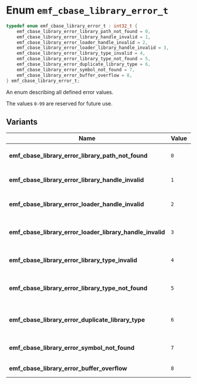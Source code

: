 # Enum `emf_cbase_library_error_t`

```c
typedef enum emf_cbase_library_error_t : int32_t {
    emf_cbase_library_error_library_path_not_found = 0,
    emf_cbase_library_error_library_handle_invalid = 1,
    emf_cbase_library_error_loader_handle_invalid = 2,
    emf_cbase_library_error_loader_library_handle_invalid = 3,
    emf_cbase_library_error_library_type_invalid = 4,
    emf_cbase_library_error_library_type_not_found = 5,
    emf_cbase_library_error_duplicate_library_type = 6,
    emf_cbase_library_error_symbol_not_found = 7,
    emf_cbase_library_error_buffer_overflow = 8,
} emf_cbase_library_error_t;
```

An enum describing all defined error values.

The values `0-99` are reserved for future use.

## Variants

| Name                                                      | Value | Description                             |
| --------------------------------------------------------- | ----- | --------------------------------------- |
| **emf_cbase_library_error_library_path_not_found**        | `0`   | A path could not be found.              |
| **emf_cbase_library_error_library_handle_invalid**        | `1`   | The library handle is invalid.          |
| **emf_cbase_library_error_loader_handle_invalid**         | `2`   | The loader handle is invalid.           |
| **emf_cbase_library_error_loader_library_handle_invalid** | `3`   | The internal library handle is invalid. |
| **emf_cbase_library_error_library_type_invalid**          | `4`   | The library type is invalid.            |
| **emf_cbase_library_error_library_type_not_found**        | `5`   | The library type could not be found.    |
| **emf_cbase_library_error_duplicate_library_type**        | `6`   | The library type already exists.        |
| **emf_cbase_library_error_symbol_not_found**              | `7`   | A symbol could not be found.            |
| **emf_cbase_library_error_buffer_overflow**               | `8`   | The buffer is too small.                |
